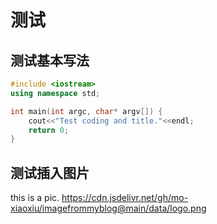 # 测试
## 测试基本写法

```C++ title="test.cpp"
#include <iostream>
using namespace std;

int main(int argc, char* argv[]) {
    cout<<"Test coding and title."<<endl;
    return 0;
}
```

## 测试插入图片
this is a pic.
https://cdn.jsdelivr.net/gh/mo-xiaoxiu/imagefrommyblog@main/data/logo.png